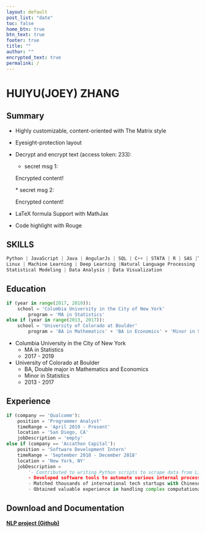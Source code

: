 ```yaml
---
layout: default
post_list: "date"
toc: false
home_btn: true
btn_text: true
footer: true
title: ""
author: ""
encrypted_text: true
permalink: /
---
```


# HUIYU(JOEY) ZHANG

##  Summary
* Highly customizable, content-oriented with The Matrix style
* Eyesight-protection layout
* Decrypt and encrypt text (access token: 233): 
  * secret msg 1: 
  <p class="encrypted" id="/MZAf/PKx9jpw8/Jnp7XQQFki2ibGnArZP46W+keVThXquhWwFROEFnbY8eC57Tw==">Encrypted content!</p>
  * secret msg 2: 
  <p class="encrypted" id="G7D+0370pNmixIP1j7teCg1jtm9XCdOWYFH61lcM0LYWlT0hB3rS9raIs=">Encrypted content!</p>
* LaTeX formula Support with MathJax

* Code highlight with Rouge

## SKILLS
```python
Python | JavaScript | Java | AngularJs | SQL | C++ | STATA | R | SAS |Tableau |
Linux | Machine Learning | Deep Learning |Natural Language Processing |
Statistical Modeling | Data Analysis | Data Visualization
```
## Education
```python
if (year in range(2017, 2019)):
	school = 'Columbia University in the City of New York'
    	program = 'MA in Statistics'
else if (year in range(2013, 2017)):
	school = 'University of Colorado at Boulder'
    	program = 'BA in Mathematics' + 'BA in Economics' + 'Minor in Statistics'
```
* Columbia University in the City of New York
	* MA in Statistics
	* 2017 - 2019
* University of Colorado at Boulder
	* BA, Double major in Mathematics and Economics
	* Minor in Statistics
	* 2013 - 2017

## Experience
```python
if (company == 'Qualcomm'):
	position = 'Programmer Analyst'
    timeRange = 'April 2019 - Present'
    location = 'San Diego, CA'
    jobDescription = 'empty'
else if (company == 'Accathon Capital'):
	position = 'Software Development Intern'
    timeRange = 'September 2018 - December 2018'
    location = 'New York, NY'
    jobDescription = 
    	'- Contributed to writing Python scripts to scrape data from LinkedIn, Hunter and Crunchbase by utilizing API calls and python packages (Numpy, Pandas, BeautifulSoup)
		- Developed software tools to automate various internal processes and data migration
		- Matched thousands of international tech startups with Chinese institutions by designing a matching algorithm
		- Obtained valuable experience in handling complex computational and programming logic problems'
```

## Download and Documentation

[**NLP project (Github)**](https://github.com/Jooooooooooey/NLP-Classification)

